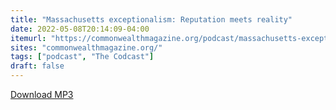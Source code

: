```yaml
---
title: "Massachusetts exceptionalism: Reputation meets reality"
date: 2022-05-08T20:14:09-04:00
itemurl: "https://commonwealthmagazine.org/podcast/massachusetts-exceptionalism-reputation-meets-reality/"
sites: "commonwealthmagazine.org/"
tags: ["podcast", "The Codcast"]
draft: false
---
```


[Download MP3](https://feeds.soundcloud.com/stream/1263524503-massinc-the-codcast-582022.mp3)

